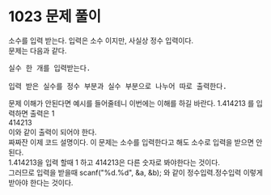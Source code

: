 # 1023 문제 풀이
소수를 입력 받는다. 입력은 소수 이지만, 사실상 정수 입력이다. <br/>
문제는 다음과 같다. <br/>
<pre>
실수 한 개를 입력받는다.

입력 받은 실수를 정수 부분과 실수 부분으로 나누어 따로 출력한다.
</pre>
문제 이해가 안된다면 예시를 들어줄테니 이번에는 이해를 하길 바란다.
1.414213 를 입력하면 출력은 
1 <br/>
414213 <br/>
이와 같이 출력이 되어야 한다. <br/>
짜짜잔 이제 코드 설명이다. 이 문제는 소수를 입력한다고 해도 소수로 입력을 받으면 안된다. <br/>
1.414213을 입력 할때 1 하고 414213은 다른 숫자로 봐야한다는 것이다. <br/>
그러므로 입력을 받을때 scanf("%d.%d", &a, &b); 와 같이 정수입력.정수입력 이렇게 받아야 한다는 것이다. <br/>
